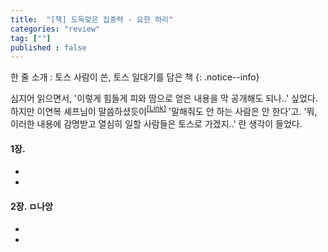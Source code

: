 ```yaml
---
title:  "[책] 도둑맞은 집중력 - 요한 하리"
categories: "review"
tag: [""]
published : false
---
```


한 줄 소개 : 토스 사람이 쓴, 토스 일대기를 담은 책
{: .notice--info}


심지어 읽으면서, '이렇게 힘들게 피와 땀으로 얻은 내용을 막 공개해도 되나..' 싶었다. 하지만 이연복 셰프님이 말씀하셨듯이<sup>[[Link]](http://file3.instiz.net/data/file3/2020/01/21/d/1/8/d189994fdb156097fb147351cf58b9e0.jpg)</sup> '말해줘도 안 하는 사람은 안 한다'고. '뭐, 이러한 내용에 감명받고 열심히 일할 사람들은 토스로 가겠지..' 란 생각이 들었다.



#### 1장. 
-
-

#### 2장. ㅁ나앙
- 
- 
